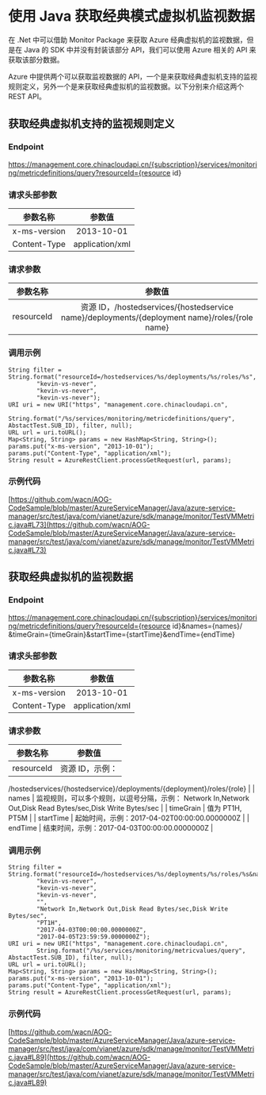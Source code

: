 <properties
    pageTitle="使用 Java 获取经典模式虚拟机监视数据"
    description="如何通过 Java 获取经典模式虚拟机监视数据"
    service=""
    resource="virtualmachines"
    authors="Chen Rui"
    displayOrder=""
    selfHelpType=""
    supportTopicIds=""
    productPesIds=""
    resourceTags="Sample Code, Virtual Machines, Classic, Java, REST API, Monitor"
    cloudEnvironments="MoonCake" />
<tags
    ms.service="sample-code-aog"
    ms.date=""
    wacn.date="04/18/2017" />

# 使用 Java 获取经典模式虚拟机监视数据

在 .Net 中可以借助 Monitor Package 来获取 Azure 经典虚拟机的监视数据，但是在 Java 的 SDK 中并没有封装该部分 API，我们可以使用 Azure 相关的 API 来获取该部分数据。

Azure 中提供两个可以获取监视数据的 API，一个是来获取经典虚拟机支持的监视规则定义，另外一个是来获取经典虚拟机的监视数据。以下分别来介绍这两个 REST API。


## 获取经典虚拟机支持的监视规则定义

### Endpoint

https://management.core.chinacloudapi.cn/{subscription}/services/monitoring/metricdefinitions/query?resourceId={resource id}

### 请求头部参数

| 参数名称 | 参数值 |
|:------------:|:----------:|
| x-ms-version | 2013-10-01 |
| Content-Type | application/xml |

### 请求参数

| 参数名称 | 参数值 |
|:------------:|:----------:|
| resourceId | 资源 ID，/hostedservices/{hostedservice name}/deployments/{deployment name}/roles/{role name} |

### 调用示例

    String filter =  String.format("resourceId=/hostedservices/%s/deployments/%s/roles/%s",
            "kevin-vs-never",
            "kevin-vs-never",
            "kevin-vs-never");
    URI uri = new URI("https", "management.core.chinacloudapi.cn",
            String.format("/%s/services/monitoring/metricdefinitions/query", AbstactTest.SUB_ID), filter, null);
    URL url = uri.toURL();
    Map<String, String> params = new HashMap<String, String>();
    params.put("x-ms-version", "2013-10-01");
    params.put("Content-Type", "application/xml");
    String result = AzureRestClient.processGetRequest(url, params);

### 示例代码

[https://github.com/wacn/AOG-CodeSample/blob/master/AzureServiceManager/Java/azure-service-manager/src/test/java/com/vianet/azure/sdk/manage/monitor/TestVMMetric.java#L73](https://github.com/wacn/AOG-CodeSample/blob/master/AzureServiceManager/Java/azure-service-manager/src/test/java/com/vianet/azure/sdk/manage/monitor/TestVMMetric.java#L73)

## 获取经典虚拟机的监视数据

### Endpoint

https://management.core.chinacloudapi.cn/{subscription}/services/monitoring/metricdefinitions/query?resourceId={resource id}&names={names}/ &timeGrain={timeGrain}&startTime={startTime}&endTime={endTime}

### 请求头部参数

| 参数名称 | 参数值 |
|:------------:|:----------:|
| x-ms-version | 2013-10-01 |
| Content-Type | application/xml |

### 请求参数

| 参数名称 | 参数值 |
|:------------:|:----------:|
| resourceId | 资源 ID，示例：
/hostedservices/{hostedservice}/deployments/{deployment}/roles/{role}
 |
| names | 监视规则，可以多个规则，以逗号分隔，示例：
Network In,Network Out,Disk Read Bytes/sec,Disk Write Bytes/sec
 |
| timeGrain | 值为 PT1H, PT5M |
| startTime | 起始时间，示例：2017-04-02T00:00:00.0000000Z |
| endTime | 结束时间，示例：2017-04-03T00:00:00.0000000Z |

### 调用示例

    String filter =  String.format("resourceId=/hostedservices/%s/deployments/%s/roles/%s&namespace=%s&names=%s&timeGrain=%s&startTime=%s&endTime=%s",
            "kevin-vs-never",
            "kevin-vs-never",
            "kevin-vs-never",
            "",
            "Network In,Network Out,Disk Read Bytes/sec,Disk Write Bytes/sec",
            "PT1H",
            "2017-04-03T00:00:00.0000000Z",
            "2017-04-05T23:59:59.0000000Z");
    URI uri = new URI("https", "management.core.chinacloudapi.cn",
            String.format("/%s/services/monitoring/metricvalues/query", AbstactTest.SUB_ID), filter, null);
    URL url = uri.toURL();
    Map<String, String> params = new HashMap<String, String>();
    params.put("x-ms-version", "2013-10-01");
    params.put("Content-Type", "application/xml");
    String result = AzureRestClient.processGetRequest(url, params);

### 示例代码

[https://github.com/wacn/AOG-CodeSample/blob/master/AzureServiceManager/Java/azure-service-manager/src/test/java/com/vianet/azure/sdk/manage/monitor/TestVMMetric.java#L89](https://github.com/wacn/AOG-CodeSample/blob/master/AzureServiceManager/Java/azure-service-manager/src/test/java/com/vianet/azure/sdk/manage/monitor/TestVMMetric.java#L89)
